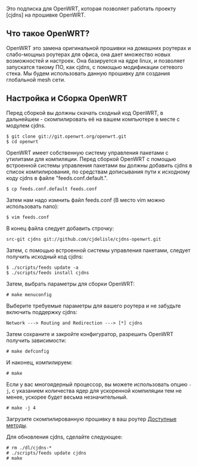 Это подписка для OpenWRT, которая позволяет работать проекту [cjdns] на прошивке OpenWRT.

## Что такое OpenWRT?

OpenWRT это замена оригинальной прошивки на домашних роутерах и слабо-мощныз роутерах для офиса, она дает множество новых возможностей и настроек. Она базируется на ядре linux, и позволяет запускатся такому ПО, как cjdns, с помощью модификации сетевого стека. Мы будем использовать данную прошивку для создания глобальной mesh сети.

## Настройка и Сборка OpenWRT

Перед сборкой вы должны скачать сходный код OpenWRT, в дальнейшем - скомпилировать её на вашем компьютере в месте с модулем cjdns.

    $ git clone git://git.openwrt.org/openwrt.git
	$ cd openwrt
	
OpenWRT имеет собственную систему управления пакетами с утилитами для компиляции. Перед сборкой OpenWRT с помощью встроенной системы управления пакетами вы должны добавить cjdns в список компилирования, по средствам  дописывания пути к исходному коду cjdns в файле "feeds.conf.default.".
    
    $ cp feeds.conf.default feeds.conf

Затем нам надо измнить файл feeds.conf (В место vim можно использовать nano):

    $ vim feeds.conf

В конец файла следует добавить строчку:

    src-git cjdns git://github.com/cjdelisle/cjdns-openwrt.git

Затем, с помощью встроенной системы управления пакетами, следует получить исходный код cjdns:

    $ ./scripts/feeds update -a
    $ ./scripts/feeds install cjdns

Затем, выбрать параметры для сборки OpenWRT:

    # make menuconfig
Выберите требуемые параметры для вашего роутера и не забудьте включить поддержку cjdns:

    Network ---> Routing and Redirection ---> [*] cjdns

Затем сохраните и закройте конфигуратор, разрешить OpenWRT получить зависимости:

    # make defconfig

И наконец, компилируем:

    # make

Если у вас многоядерный процессор, вы можете использовать опцию `-j`, с указанием количества ядер для ускоренной компиляции
тем не менее, ускорее будет весьма незначительный.

    # make -j 4

Загрузите скомпилированную прошивку в ваш роутер [Доступные методы](http://wiki.openwrt.org/doc/howto/generic.flashing).

Для обновления cjdns, сделайте следующее:

    # rm ./dl/cjdns-*
    # ./scripts/feeds update cjdns
    # make
